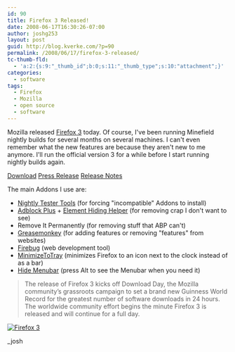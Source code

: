 ```yaml
---
id: 90
title: Firefox 3 Released!
date: 2008-06-17T16:30:26-07:00
author: joshg253
layout: post
guid: http://blog.kverke.com/?p=90
permalink: /2008/06/17/firefox-3-released/
tc-thumb-fld:
  - 'a:2:{s:9:"_thumb_id";b:0;s:11:"_thumb_type";s:10:"attachment";}'
categories:
  - software
tags:
  - Firefox
  - Mozilla
  - open source
  - software
---
```

M<span></span>ozilla released <a href="http://www.mozilla.com/en-US/firefox/">Firefox 3</a> today. Of course, I've been running Minefield nightly builds for several months on several machines. I can't even remember what the new features are because they aren't new to me anymore. I'll run the official version 3 for a while before I start running nightly builds again.

<a href="http://www.spreadfirefox.com/node&amp;id=19865&amp;t=307">Download</a>
<a href="http://www.mozilla.com/en-US/press/mozilla-2008-06-17.html">Press Release</a>
<a href="http://www.mozilla.com/en-US/firefox/3.0/releasenotes/">Release Notes</a>

The main Addons I use are:

<ul>
    <li><a href="https://addons.mozilla.org/en-US/firefox/addon/6543">Nightly Tester Tools</a> (for forcing "incompatible" Addons to install)</li>
    <li><a href="https://addons.mozilla.org/en-US/firefox/addon/1865">Adblock Plus</a> + <a href="https://addons.mozilla.org/en-US/firefox/addon/4364">Element Hiding Helper</a> (for removing crap I don't want to see)</li>
    <li>Remove It Permanently (for removing stuff that ABP can't)</li>
    <li><a href="https://addons.mozilla.org/en-US/firefox/addon/748">Greasemonkey</a> (for adding features or removing "features" from websites)</li>
    <li><a href="https://addons.mozilla.org/en-US/firefox/addon/1843">Firebug</a> (web development tool)</li>
    <li><a href="https://addons.mozilla.org/en-US/firefox/addon/2110">MinimizeToTray</a> (minimizes Firefox to an icon next to the clock instead of as a bar)</li>
    <li><a href="https://addons.mozilla.org/en-US/firefox/addon/4762">Hide Menubar</a> (press Alt to see the Menubar when you need it)</li>
</ul>

<blockquote>The release of Firefox 3 kicks off Download Day, the Mozilla community’s grassroots campaign to set a brand new Guinness World Record for the greatest number of software downloads in 24 hours. The worldwide community effort begins the minute Firefox 3 is released and will continue for a full day.</blockquote>

<a href="http://www.spreadfirefox.com/node&amp;id=19865&amp;t=307"><img alt="Firefox 3" title="Firefox 3" src="http://sfx-images.mozilla.org/affiliates/Buttons/firefox3/200x32_best-yet.png" /></a>

_josh
